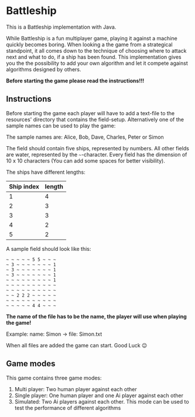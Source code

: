 # Battleship

This is a Battleship implementation with Java. 

While Battleship is a fun multiplayer game, playing it against a machine quickly becomes boring. When looking a the game from a strategical standpoint, it all comes down to the technique of choosing where to attack next and what to do, if a ship has been found. This implementation gives you the the possibility to add your own algorithm and let it compete against algorithms designed by others.

**Before starting the game please read the instructions!!!**



## Instructions

Before starting the game each player will have to add a text-file 
to the resources' directory that contains the field-setup. Alternatively one of the sample names can be used to play the game:

The sample names are: Alice, Bob, Dave, Charles, Peter or Simon

The field should contain five ships, represented by numbers. 
All other fields are water, represented by the `~`-character. Every field has the dimension of 10 x 10 characters (You can add some spaces for better visibility).

The ships have different lengths:

| Ship index | length |
| ---------- | ------ |
| 1          | 4      |
| 2          | 3      |
| 3          | 3      |
| 4          | 2      |
| 5          | 2      |

A sample field should look like this:

```
~ ~ ~ ~ ~ 5 5 ~ ~ ~
~ 3 ~ ~ ~ ~ ~ ~ ~ 1
~ 3 ~ ~ ~ ~ ~ ~ ~ 1
~ 3 ~ ~ ~ ~ ~ ~ ~ 1
~ ~ ~ ~ ~ ~ ~ ~ ~ 1
~ ~ ~ ~ ~ ~ ~ ~ ~ ~
~ ~ ~ ~ ~ ~ ~ ~ ~ ~
~ ~ 2 2 2 ~ ~ ~ ~ ~
~ ~ ~ ~ ~ ~ ~ ~ ~ ~
~ ~ ~ ~ ~ 4 4 ~ ~ ~
```

**The name of the file has to be the name, the player will use when playing the game!**

Example: name: Simon -> file: Simon.txt

When all files are added the game can start. 
Good Luck 😉



## Game modes

This game contains three game modes:

1. Multi player: Two human player against each other
2. Single player: One human player and one Ai player against each other
3. Simulated: Two Ai players against each other. This mode can be used to test the performance of different algorithms

